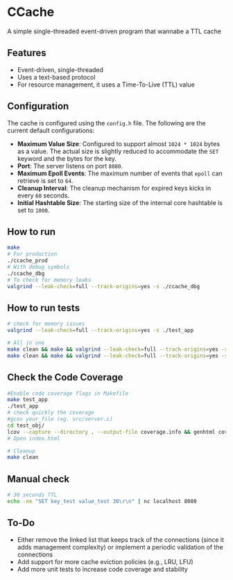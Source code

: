 # CCache

A simple single-threaded event-driven program that wannabe a TTL cache

## Features
- Event-driven, single-threaded
- Uses a text-based protocol
- For resource management, it uses a Time-To-Live (TTL) value

## Configuration

The cache is configured using the `config.h` file. The following are the current default configurations:

- **Maximum Value Size**: Configured to support almost `1024 * 1024` bytes as a value. The actual size is slightly reduced to accommodate the `SET` keyword and the bytes for the key.
- **Port**: The server listens on port `8080`.
- **Maximum Epoll Events**: The maximum number of events that `epoll` can retrieve is set to `64`.
- **Cleanup Interval**: The cleanup mechanism for expired keys kicks in every `60` seconds.
- **Initial Hashtable Size**: The starting size of the internal core hashtable is set to `1000`.

## How to run
```bash
make
# For production
./ccache_prod
# With debug symbols
./ccache_dbg
# To check for memory leaks
valgrind --leak-check=full --track-origins=yes -s ./ccache_dbg
```

## How to run tests
```bash
# check for memory issues
valgrind --leak-check=full --track-origins=yes -s ./test_app

# All in one
make clean && make && valgrind --leak-check=full --track-origins=yes -s ./test_app && valgrind --tool=helgrind ./test_app
make clean && make && valgrind --leak-check=full --track-origins=yes -s ./test_app && valgrind --tool=helgrind ./ccache_dbg
```
## Check the Code Coverage
```bash
#Enable code coverage flags in Makefile
make test_app
./test_app
# check quickly the coverage
#gcov your_file (eg. src/server.c)
cd test_obj/
lcov --capture --directory . --output-file coverage.info && genhtml coverage.info --output-directory out
# Open index.html

# Cleanup
make clean

```
## Manual check
```bash
# 30 seconds TTL
echo -ne "SET key_test value_test 30\r\n" | nc localhost 8080
```

## To-Do
- Either remove the linked list that keeps track of the connections (since it adds management complexity) or implement a periodic validation of the connections
- Add support for more cache eviction policies (e.g., LRU, LFU)
- Add more unit tests to increase code coverage and stability
